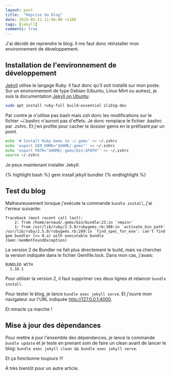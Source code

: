 ```yaml
---
layout: post
title:  "Reprise du blog"
date: 2019-05-21 11:00:00 +1100
tags: [jekyll]
comments: true
---
```


J'ai décidé de reprendre le blog. Il me faut donc réinstaller mon environnement de développement.

<!--more-->

## Installation de l'environnement de développement

[Jekyll](https://jekyllrb.com/) utilise le langage Ruby. Il faut donc qu'il soit installé sur mon poste.
Sur un environnement de type Debian (Ubuntu, Linux Mint ou autres), je suis la documentation [Jekyll on Ubuntu](https://jekyllrb.com/docs/installation/ubuntu/):

```bash
sudo apt install ruby-full build-essential zlib1g-dev
```

Par contre je n'utilise pas bash mais zsh donc les modifications sur le fichier ~/.bashrc n'auront pas d'effets.
Je donc remplace le fichier .bashrc par .zshrc.
Et j'en profite pour cacher le dossier gems en le préfixant par un point.

```bash
echo '# Install Ruby Gems to ~/.gems' >> ~/.zshrc
echo 'export GEM_HOME="$HOME/.gems"' >> ~/.zshrc
echo 'export PATH="$HOME/.gems/bin:$PATH"' >> ~/.zshrc
source ~/.zshrc
```

Je peux maintenant installer Jekyll:

{% highlight bash %}
gem install jekyll bundler
{% endhighlight %}

## Test du blog

Malheureusement lorsque j'exécute la commande `bundle install`, j'ai l'erreur suivante:
```
Traceback (most recent call last):
	2: from /home/arnaud/.gems/bin/bundle:23:in `<main>'
	1: from /usr/lib/ruby/2.5.0/rubygems.rb:308:in `activate_bin_path'
/usr/lib/ruby/2.5.0/rubygems.rb:289:in `find_spec_for_exe': can't find gem bundler (>= 0.a) with executable bundle (Gem::GemNotFoundException)
```

La version 2 de Bundler ne fait plus directement le build, mais va chercher la version indiquée dans le fichier Gemfile.lock. Dans mon cas, j'avais:
```
BUNDLED WITH
  1.16.1
```

Pour utiliser la version 2, il faut supprimer ces deux lignes et relancer `bundle install`.

Pour tester le blog, je lance `bundle exec jekyll serve`. Et j'ouvre mon navigateur sur l'URL indiquée http://127.0.0.1:4000.

Et miracle ça marche !

## Mise à jour des dépendances

Pour mettre à jour l'ensemble des dépendances, je lance la commande `bundle update` et je teste en prenant soin de faire un clean avant de lancer le blog: `bundle exec jekyll clean && bundle exec jekyll serve`.

Et ça fonctionne toujours !!!

À très bientôt pour un autre article.
